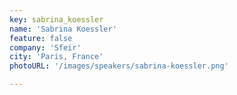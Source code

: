 ```yaml
---
key: sabrina_koessler
name: 'Sabrina Koessler'
feature: false
company: 'Sfeir'
city: 'Paris, France'
photoURL: '/images/speakers/sabrina-koessler.png'

---
```

